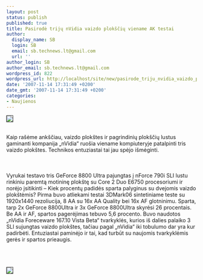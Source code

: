 ```yaml
---
layout: post
status: publish
published: true
title: Pasirodė trijų nVidia vaizdo plokščių viename AK testai
author:
  display_name: SB
  login: SB
  email: sb.technews.lt@gmail.com
  url: ''
author_login: SB
author_email: sb.technews.lt@gmail.com
wordpress_id: 822
wordpress_url: http://localhost/site/new/pasirode_triju_nvidia_vaizdo_ploksciu_viename_ak_testai/
date: '2007-11-14 17:31:49 +0200'
date_gmt: '2007-11-14 17:31:49 +0200'
categories:
- Naujienos
---
```

<div class="imgright"><img src="http://tbn0.google.com/images?q=tbn:3w0yqtdFwiL5wM:http://www.epowertec.com/sli_logo.jpg" border="1"></div>
<p><br>Kaip rašėme ankščiau, vaizdo plokštes ir pagrindinių plokščių lustus gaminanti kompanija „nVidia“ ruošia viename kompiuteryje patalpinti tris vaizdo plokštes. Technikos entuziastai tai jau spėjo išmėginti.<br />
<br><br />
<br>Vyrukai testavo tris GeForce 8800 Ultra pajungtas į nForce 790i SLI lustu rinkiniu paremtą motininę plokštę su Core 2 Duo E6750 procesoriumi ir norėjo įsitikinti – Kiek procentų padidės sparta palyginus su dvejomis vaizdo plokštėmis? Pirma buvo atliekami testai 3DMark06 sintetiniame teste su 1920x1440 rezoliucija, 8 AA su 16x AA Quality bei 16x AF glotninimu. Sparta, tarp 2x GeForce 8800Ultra ir 3x GeForce 8800Ultra skyrėsi 26 procentais. Be AA ir AF, spartos pagerėjimas tebuvo 5,6 procento. Buvo naudotos „nVidia Foreceware 167.10 Vista Beta“ tvarkyklės, kurios iš dalies palaiko 3 SLI sujungtas vaizdo plokštes, tačiau pagal „nVidia“ iki tobulumo dar yra kur padirbėti. Entuziastai paminėjo ir tai, kad turbūt su naujomis tvarkyklėmis gerės ir spartos prieaugis.<br />
<br><br />
<br>
<div class="imgright"><img src="http://resources.vr-zone.com//newspics/Nov07/14/3waysli.jpg" border="1"></div>
